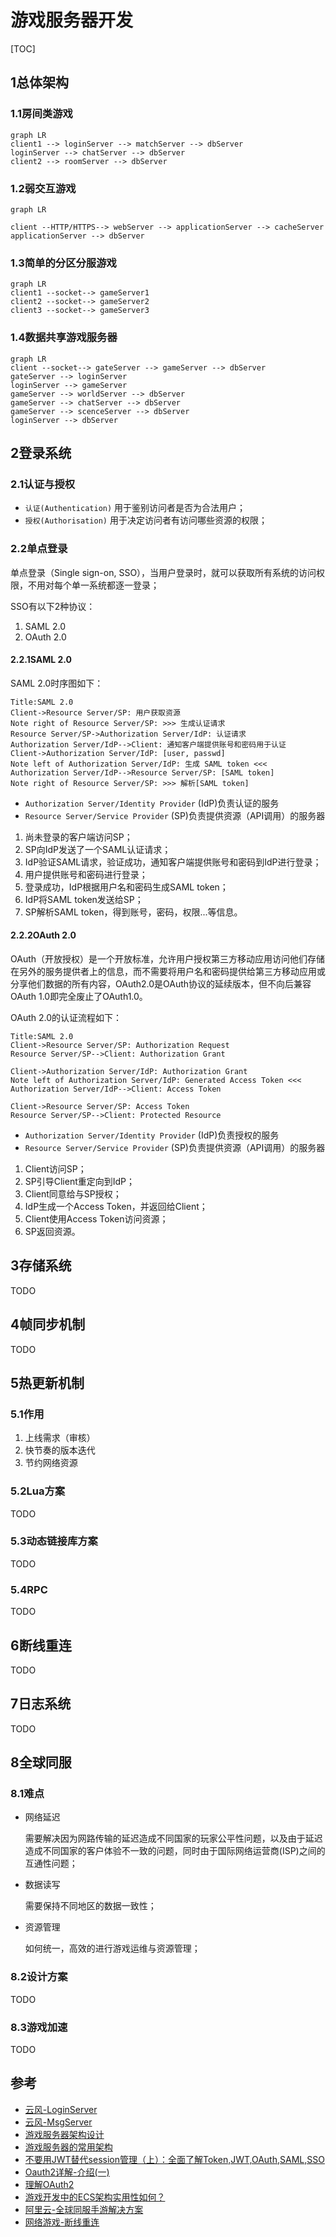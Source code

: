 # 游戏服务器开发

[TOC]

## 1总体架构

### 1.1房间类游戏

```mermaid
graph LR
client1 --> loginServer --> matchServer --> dbServer
loginServer --> chatServer --> dbServer
client2 --> roomServer --> dbServer
```

### 1.2弱交互游戏

```mermaid
graph LR

client --HTTP/HTTPS--> webServer --> applicationServer --> cacheServer
applicationServer --> dbServer
```

### 1.3简单的分区分服游戏

```mermaid
graph LR
client1 --socket--> gameServer1
client2 --socket--> gameServer2
client3 --socket--> gameServer3
```

### 1.4数据共享游戏服务器

```mermaid
graph LR
client --socket--> gateServer --> gameServer --> dbServer
gateServer --> loginServer
loginServer --> gameServer
gameServer --> worldServer --> dbServer
gameServer --> chatServer --> dbServer
gameServer --> scenceServer --> dbServer
loginServer --> dbServer
```



## 2登录系统

### 2.1认证与授权

- `认证(Authentication)` 用于鉴别访问者是否为合法用户；
- `授权(Authorisation)` 用于决定访问者有访问哪些资源的权限；

### 2.2单点登录

单点登录（Single sign-on, SSO），当用户登录时，就可以获取所有系统的访问权限，不用对每个单一系统都逐一登录；

SSO有以下2种协议：

1. SAML 2.0
2. OAuth 2.0

#### 2.2.1SAML 2.0

SAML 2.0时序图如下：

```sequence
Title:SAML 2.0
Client->Resource Server/SP: 用户获取资源
Note right of Resource Server/SP: >>> 生成认证请求
Resource Server/SP->Authorization Server/IdP: 认证请求
Authorization Server/IdP-->Client: 通知客户端提供账号和密码用于认证
Client->Authorization Server/IdP: [user, passwd]
Note left of Authorization Server/IdP: 生成 SAML token <<<
Authorization Server/IdP-->Resource Server/SP: [SAML token]
Note right of Resource Server/SP: >>> 解析[SAML token]
```

- `Authorization Server/Identity Provider` (IdP)负责认证的服务
- `Resource Server/Service Provider` (SP)负责提供资源（API调用）的服务器

1. 尚未登录的客户端访问SP；
2. SP向IdP发送了一个SAML认证请求；
3. IdP验证SAML请求，验证成功，通知客户端提供账号和密码到IdP进行登录；
4. 用户提供账号和密码进行登录；
5. 登录成功，IdP根据用户名和密码生成SAML token；
6. IdP将SAML token发送给SP；
7. SP解析SAML token，得到账号，密码，权限...等信息。

#### 2.2.2OAuth 2.0

OAuth（开放授权）是一个开放标准，允许用户授权第三方移动应用访问他们存储在另外的服务提供者上的信息，而不需要将用户名和密码提供给第三方移动应用或分享他们数据的所有内容，OAuth2.0是OAuth协议的延续版本，但不向后兼容OAuth 1.0即完全废止了OAuth1.0。

OAuth 2.0的认证流程如下：

```sequence
Title:SAML 2.0
Client->Resource Server/SP: Authorization Request
Resource Server/SP-->Client: Authorization Grant

Client->Authorization Server/IdP: Authorization Grant
Note left of Authorization Server/IdP: Generated Access Token <<<
Authorization Server/IdP-->Client: Access Token

Client->Resource Server/SP: Access Token
Resource Server/SP-->Client: Protected Resource
```

- `Authorization Server/Identity Provider` (IdP)负责授权的服务
- `Resource Server/Service Provider` (SP)负责提供资源（API调用）的服务器

1. Client访问SP；
2. SP引导Client重定向到IdP；
3. Client同意给与SP授权；
4. IdP生成一个Access Token，并返回给Client；
5. Client使用Access Token访问资源；
6. SP返回资源。



## 3存储系统

TODO



## 4帧同步机制

TODO



## 5热更新机制

### 5.1作用

1. 上线需求（审核）
2. 快节奏的版本迭代
3. 节约网络资源

### 5.2Lua方案

TODO

### 5.3动态链接库方案

TODO

### 5.4RPC

TODO



## 6断线重连

TODO



## 7日志系统

TODO



## 8全球同服

### 8.1难点

- 网络延迟

  需要解决因为网路传输的延迟造成不同国家的玩家公平性问题，以及由于延迟造成不同国家的客户体验不一致的问题，同时由于国际网络运营商(ISP)之间的互通性问题；

- 数据读写

  需要保持不同地区的数据一致性；

- 资源管理

  如何统一，高效的进行游戏运维与资源管理；

### 8.2设计方案

TODO

### 8.3游戏加速

TODO



## 参考

- [云风-LoginServer](https://github.com/cloudwu/skynet/wiki/LoginServer)
- [云风-MsgServer](https://github.com/cloudwu/skynet/wiki/MsgServer)
- [游戏服务器架构设计](https://www.cnblogs.com/panchanggui/p/9841768.html)
- [游戏服务器的常用架构](https://blog.csdn.net/u011308294/article/details/78627540)
- [不要用JWT替代session管理（上）：全面了解Token,JWT,OAuth,SAML,SSO](https://zhuanlan.zhihu.com/p/38942172)
- [Oauth2详解-介绍(一)](https://www.jianshu.com/p/84a4b4a1e833)
- [理解OAuth2](https://zhuanlan.zhihu.com/p/84670338)
- [游戏开发中的ECS架构实用性如何？](https://www.zhihu.com/question/455479955/answer/2143570061)
- [阿里云-全球同服手游解决方案](https://help.aliyun.com/document_detail/63554.html?utm_content=g_1000230851&spm=5176.20966629.toubu.3.f2991ddcpxxvD1#title-gv4-rr3-pf2)
- [网络游戏-断线重连](https://blog.csdn.net/qq_28098067/article/details/86712592)

